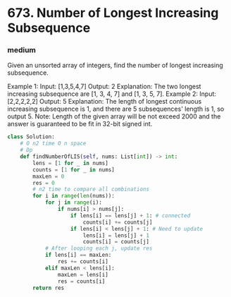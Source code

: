 # 673. Number of Longest Increasing Subsequence
### medium
Given an unsorted array of integers, find the number of longest increasing subsequence.

Example 1:
Input: [1,3,5,4,7]
Output: 2
Explanation: The two longest increasing subsequence are [1, 3, 4, 7] and [1, 3, 5, 7].
Example 2:
Input: [2,2,2,2,2]
Output: 5
Explanation: The length of longest continuous increasing subsequence is 1, and there are 5 subsequences' length is 1, so output 5.
Note: Length of the given array will be not exceed 2000 and the answer is guaranteed to be fit in 32-bit signed int.



```python
class Solution:
    # O n2 time O n space
    # Dp
    def findNumberOfLIS(self, nums: List[int]) -> int:
        lens = [1 for _ in nums]
        counts = [1 for _ in nums]
        maxLen = 0
        res = 0
        # n2 time to compare all combinations
        for i in range(len(nums)):
            for j in range(i):
                if nums[i] > nums[j]:
                    if lens[i] == lens[j] + 1: # connected
                        counts[i] += counts[j]
                    if lens[i] < lens[j] + 1: # Need to update
                        lens[i] = lens[j] + 1
                        counts[i] = counts[j]
            # After looping each j, update res
            if lens[i] == maxLen:
                res += counts[i]
            elif maxLen < lens[i]:
                maxLen = lens[i]
                res = counts[i]
        return res
                
                        
        
```